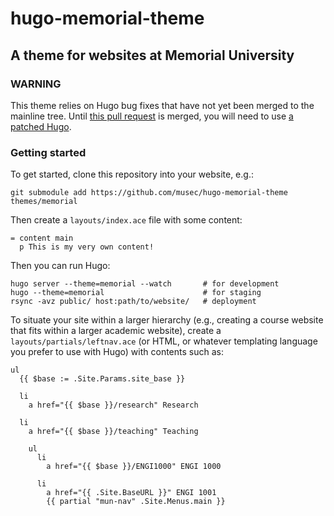 # hugo-memorial-theme
## A theme for websites at Memorial University

### WARNING

This theme relies on Hugo bug fixes that have not yet been merged to the
mainline tree.
Until [this pull request](https://github.com/spf13/hugo/pull/1216)
is merged, you will need to use
[a patched Hugo](https://github.com/trombonehero/hugo/tree/theme-baseoface).


### Getting started

To get started, clone this repository into your website, e.g.:

```shell
git submodule add https://github.com/musec/hugo-memorial-theme themes/memorial
```

Then create a `layouts/index.ace` file with some content:

```ace
= content main
  p This is my very own content!
```

Then you can run Hugo:

```shell
hugo server --theme=memorial --watch       # for development
hugo --theme=memorial                      # for staging
rsync -avz public/ host:path/to/website/   # deployment
```

To situate your site within a larger hierarchy (e.g., creating a course website
that fits within a larger academic website), create a
`layouts/partials/leftnav.ace` (or HTML, or whatever templating language you
prefer to use with Hugo) with contents such as:

```ace
ul
  {{ $base := .Site.Params.site_base }}

  li
    a href="{{ $base }}/research" Research

  li
    a href="{{ $base }}/teaching" Teaching

    ul
      li
        a href="{{ $base }}/ENGI1000" ENGI 1000

      li
        a href="{{ .Site.BaseURL }}" ENGI 1001
        {{ partial "mun-nav" .Site.Menus.main }}
```
